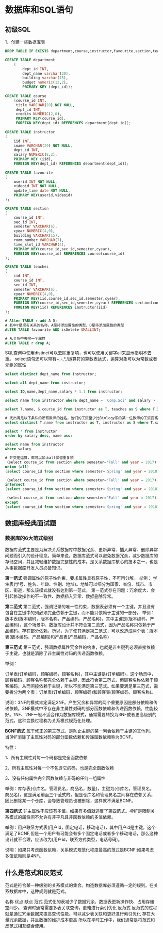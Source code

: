 # 数据库和SQL语句

## 初级SQL
1、创建一些数据库表
```SQL
DROP TABLE IF EXISTS department,course,instructor,favourite,section,teaches;

CREATE TABLE department
	(
		dept_id INT,
		dept_name varchar(20),
		building varchar(15),
		budget numeric(12,2),
		PRIMARY KEY (dept_id));
		
CREATE TABLE course
	(course_id INT,
	 title VARCHAR(20) NOT NULL,
	 dept_id INT,
	 credits NUMERIC(2,0),
	 PRIMARY KEY(course_id),
	 FOREIGN KEY(dept_id) REFERENCES department(dept_id));
	 
CREATE TABLE instructor
(
	iid INT,
	iname VARCHAR(20) NOT NULL,
	dept_id INT,
	salary NUMERIC(8,2),
	PRIMARY KEY (iid),
	FOREIGN KEY(dept_id) REFERENCES department(dept_id));
	
CREATE TABLE favourite
(
	userid INT NOT NULL,
	videoid INT NOT NULL,
	update_time date NOT NULL,
	PRIMARY KEY(userid,videoid)
);

CREATE TABLE section
(
	course_id INT,
	sec_id INT,
	semester VARCHAR(6),
	cyear NUMERIC(4,0),
	building VARCHAR(15),
	room_number VARCHAR(7),
	time_slot_id VARCHAR(4),
	PRIMARY KEY(course_id,sec_id,semester,cyear),
	FOREIGN KEY(course_id) REFERENCES course(course_id)
);

CREATE TABLE teaches
(
	iid INT,
	course_id INT,
	sec_id INT,
	semester VARCHAR(6),
	cyear NUMERIC(4,0),
	PRIMARY KEY(iid,course_id,sec_id,semester,cyear),
	FOREIGN KEY(course_id,sec_id,semester,cyear) REFERENCES section(course_id,sec_id,semester,cyear),
	FOREIGN KEY(iid) REFERENCES instructor(iid)
);

# Alter TABLE r add A D;
# 其中r是现有关系的名称，A是待添加属性的类型，D是待添加属性的类型
ALTER TABLE favourite ADD isDelete SMALLINT;

# 从关系中去除一个属性
ALTER TABLE r drop A;
```
SQL查询中使用distinct可以去除重复项，也可以使用关键字all来显示指明不去重。
select语句还可以带有+,-,*,/运算符的算数表达式，运算对象可以为常数或者元组的属性
```SQL
select distinct dept_name from instructor;

select all dept_name from instructor;

select ID,name,dept_name,salary * 1.1 from instructor;

select name from instructor where dept_name = 'Comp.Sci' and salary > 70000;

select T.name, S.course_id from instructor as T, teaches as S where T.ID = S.ID;

# 找出满足以下条件的所有教师的姓名，他们的工资至少比Biology系的某一位教师的工资要高
select distinct T.name from instructor as T, instructor as S where T.salary > S.salary and S.dept_name = 'Biology';

select * from instructor
order by salary desc, name asc;

select name from instructor
where salary 

# 并交差运算，都可以加上all保留重复项
（select course_id from section where semester='Fall' and year = 2017)
union (all)
(select course_id from section where semester='Spring' and year = 2018)

（select course_id from section where semester='Fall' and year = 2017)
intersect
(select course_id from section where semester='Spring' and year = 2018)

（select course_id from section where semester='Fall' and year = 2017)
except
(select course_id from section where semester='Spring' and year = 2018)

```

## 数据库经典面试题
### 数据库的6大范式级别
数据库范式主要是为解决关系数据库中数据冗余、更新异常、插入异常、删除异常问题而引入的设计理念。简单来说，数据库范式可以避免数据冗余，减少数据库的存储空间，并且减轻维护数据完整性的成本。是关系数据库核心的技术之一，也是从事数据库开发人员必备知识。

**第一范式**
强调属性的原子性约束，要求属性具有原子性，不可再分解。
举例：
学生表(学号、姓名、年龄、性别、地址)。地址可以细分为国家、省份、城市、市区、街道，那么该模式就没有达到第一范式。
第一范式存在问题：冗余度大、会引起修改操作的不一致性、数据插入异常、数据删除异常。

**第二范式**
第二范式，强调记录的唯一性约束，数据表必须有一个主键，并且没有包含在主键中的列必须完全依赖于主键，而不能只依赖于主键的一部分。
举例：
版本表(版本编码，版本名称，产品编码，产品名称)，其中主键是(版本编码，产品编码)，这个场景中，数据库设计并不符合第二范式，因为产品名称只依赖于产品编码。存在部分依赖。所以，为了使其满足第二范式，可以改造成两个表：版本表(版本编码，产品编码)和产品表(产品编码，产品名称)

**第三范式**
第三范式，强调数据属性冗余性的约束，也就是非主键列必须直接依赖于主键。也就是消除了非主属性对码的传递函数依赖。

举例：

订单表(订单编码，顾客编码，顾客名称)，其中主键是(订单编码)，这个场景中，顾客编码、顾客名称都完全依赖于主键，因此符合第二范式，但顾客名称依赖于顾客编码，从而间接依赖于主键，所以不能满足第三范式。如果要满足第三范式，需要拆分为两个表：订单表(订单编码，顾客编码)和顾客表(顾客编码，顾客名称)。

说明：3NF的模式肯定满足2NF。产生冗余和异常的两个重要原因是部分依赖和传递依赖。3NF模式中不存在非主属性对码的部分函数依赖和传递函数依赖，性能较好。1NF、2NF一般不适合作为数据库模式，通常需要转换为3NF或者更高级别的范式，这种变换过程称为关系模式规范化处理。

**BCNF范式**
属于修正的第三范式，是防止主键的某一列会依赖于主键的其他列。当3NF消除了主属性对码的部分函数依赖和传递函数依赖称为BCNF。

特性：

1、所有主属性对每一个码都是完全函数依赖

2、所有主属性对每一个不包含它的码，也是完全函数依赖

3、没有任何属性完全函数依赖与非码的任何一组属性

举例：库存表(仓库名，管理员名，商品名，数量)，主键为(仓库名，管理员名，商品名)，这是满足前面三个范式的，但是仓库名和管理员名之间存在依赖关系，因此删除某一个仓库，会导致管理员也被删除，这样就不满足BCNF。

**第四范式**
非主属性不应该有多值。如果有多值就违反了第四范式。4NF是限制关系模式的属性间不允许有非平凡且非函数依赖的多值依赖。

举例：用户联系方式表(用户id，固定电话，移动电话)，其中用户id是主键，这个满足了BCNF,但是一个用户有可能会有多个固定电话或者多个移动电话，那么这种设计就不合理，应该改为(用户id，联系方式类型，电话号码)。

说明：如果只考虑函数依赖，关系模式规范化程度最高的范式是BCNF;如果考虑多值依赖则是4NF。

## 什么是范式和反范式
范式是符合某一种级别的关系模式的集合。构造数据库必须遵循一定的规则。在关系数据库中，这种规则就是范式。

名称	优点	缺点
范式	范式化的表减少了数据冗余，数据表更新操作快、占用存储空间少。	查询时通常需要多表关联查询，更难进行索引优化
反范式	反范式的过程就是通过冗余数据来提高查询性能，可以减少表关联和更好进行索引优化	存在大量冗余数据，并且数据的维护成本更高
所以在平时工作中，我们通常是将范式和反范式相互结合使用。